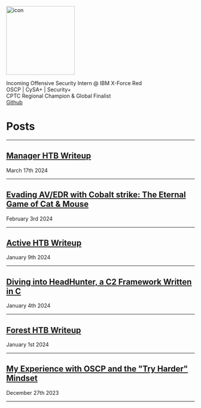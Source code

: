 
<img width="183" alt="icon" src="https://github.com/shellph1sh/shellph1sh.github.io/assets/55106700/c0c4596e-4e37-4ecf-9524-a901917dad9b">

Incoming Offensive Security Intern @ IBM X-Force Red\
OSCP | CySA+ | Security+\
CPTC Regional Champion & Global Finalist\
[Github](https://github.com/shellph1sh/)

# Posts
---

## [Manager HTB Writeup](https://logan-goins.com/2024/03/17/Manager.html)
March 17th 2024

---

## [Evading AV/EDR with Cobalt strike: The Eternal Game of Cat & Mouse](https://logan-goins.com/2024/02/03/CS.html)
February 3rd 2024

---

## [Active HTB Writeup](https://logan-goins.com/2024/01/09/Active.html)
January 9th 2024

---

## [Diving into HeadHunter, a C2 Framework Written in C](https://logan-goins.com/2024/01/04/HeadHunter.html)
January 4th 2024

---

## [Forest HTB Writeup](https://logan-goins.com/2024/01/01/Forest.html)
January 1st 2024

---

## [My Experience with OSCP and the "Try Harder" Mindset](https://logan-goins.com/2023/12/27/OSCP.html)
December 27th 2023 

---

